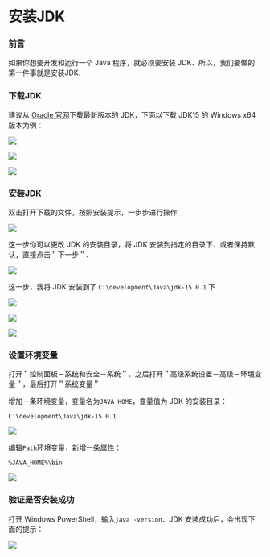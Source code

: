 # 安装JDK

### 前言

如果你想要开发和运行一个 Java 程序，就必须要安装 JDK．所以，我们要做的第一件事就是安装JDK.

### 下载JDK

建议从 [Oracle 官网](https://www.oracle.com/java/technologies/javase-downloads.html)下载最新版本的 JDK，下面以下载 JDK15 的 Windows x64 版本为例：

![](https://netdisc.jianrry.com/images/java-se-download-1.png)

![](https://netdisc.jianrry.com/images/java-se-download-2.png)

![](https://netdisc.jianrry.com/images/java-se-download-3.png)

### 安装JDK

双击打开下载的文件，按照安装提示，一步步进行操作

![](https://netdisc.jianrry.com/images/java-se-install-1.png)

这一步你可以更改 JDK 的安装目录，将 JDK 安装到指定的目录下．或者保持默认，直接点击＂下一步＂．

![](https://netdisc.jianrry.com/images/java-se-install-2.png)

这一步，我将 JDK 安装到了 `C:\development\Java\jdk-15.0.1` 下

![](https://netdisc.jianrry.com/images/java-se-install-3.png)

![](https://netdisc.jianrry.com/images/java-se-install-4.png)

![](https://netdisc.jianrry.com/images/java-se-install-5.png)

### 设置环境变量

打开＂控制面板－系统和安全－系统＂，之后打开＂高级系统设置－高级－环境变量＂，最后打开＂系统变量＂

增加一条环境变量，变量名为`JAVA_HOME`，变量值为 JDK 的安装目录：

`C:\development\Java\jdk-15.0.1`

![](https://netdisc.jianrry.com/images/java-se-set-env-1.png)

编辑`Path`环境变量，新增一条属性：

`%JAVA_HOME%\bin`

![](https://netdisc.jianrry.com/images/java-se-set-env-2.png)

### 验证是否安装成功

打开 Windows PowerShell，输入`java -version`．JDK 安装成功后，会出现下面的提示：

![](https://netdisc.jianrry.com/images/java-se-set-env-3.png)

